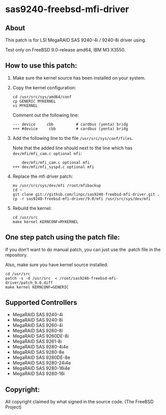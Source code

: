 sas9240-freebsd-mfi-driver
======================

About
----------------------

This patch is for LSI MegaRAID SAS 9240-4i / 9240-8i driver using.

Test only on FreeBSD 9.0-release amd64, IBM M3 X3550.

How to use this patch:
----------------------

1.  Make sure the kernel source has been installed on your system.

2.  Copy the kernel configuration:

        cd /usr/src/sys/amd64/conf
        cp GENERIC MYKERNEL
        vi MYKERNEL

    Comment out the following line:

        --- device     cbb          # cardbus (yenta) bridg
        +++ #device     cbb         # cardbus (yenta) bridg

3.  Add the following line to the file `/usr/src/sys/conf/files`.

    Note that the added line should next to the line which has `dev/mfi/mfi_cam.c optional mfi`:

            dev/mfi/mfi_cam.c optional mfi
        +++ dev/mfi/mfi_syspd.c optional mfi

4.  Replace the mfi driver patch:

        mv /usr/src/sys/dev/mfi /root/mfibackup
        cd ~
        git clone git://github.com/linpc/sas9240-freebsd-mfi-driver.git .
        cp -r sas9240-freebsd-mfi-driver/9.0/mfi /usr/src/sys/dev/mfi

5.  Rebuild the kernel:

        cd /usr/src
        make kernel KERNCONF=MYKERNEL

One step patch using the patch file:
----------------------

If you don't want to do manual patch, you can just use the .patch file in the repository.

Also, make sure you have kernel source installed:

    cd /usr/src
    patch -s -d /usr/src  < /root/sas9240-freebsd-mfi-driver/patch_9.0.diff
    make kernel KERNCONF=GENERIC

Supported Controllers
----------------------
* MegaRAID SAS 9240-4i
* MegaRAID SAS 9240-8i
* MegaRAID SAS 9260-4i
* MegaRAID SAS 9260-8i
* MegaRAID SAS 9260DE-8i
* MegaRAID SAS 9261-8i
* MegaRAID SAS 9280-4i4e
* MegaRAID SAS 9280-8e
* MegaRAID SAS 9280DE-8e
* MegaRAID SAS 9280-24i4e
* MegaRAID SAS 9280-16i4e
* MegaRAID SAS 9280-16i

Copyright:
----------------------

All copyright claimed by what signed in the source code. (The FreeBSD Project)
